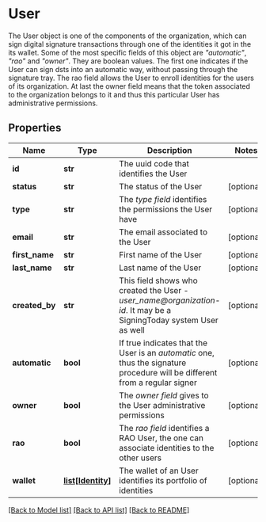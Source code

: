 # User

The User object is one of the components of the organization, which can sign digital signature transactions through one of the identities it got in the its wallet. Some of the most specific fields of this object are _\"automatic\"_, _\"rao\"_ and _\"owner\"_. They are boolean values. The first one indicates if the User can sign dsts into an automatic way, without passing through the signature tray. The rao field allows the User to enroll identities for the users of its organization. At last the owner field means that the token associated to the organization belongs to it and thus this particular User has administrative permissions. 
## Properties
Name | Type | Description | Notes
------------ | ------------- | ------------- | -------------
**id** | **str** | The uuid code that identifies the User | 
**status** | **str** | The status of the User | [optional] 
**type** | **str** | The _type field_ identifies the permissions the User have | [optional] 
**email** | **str** | The email associated to the User | [optional] 
**first_name** | **str** | First name of the User | [optional] 
**last_name** | **str** | Last name of the User | [optional] 
**created_by** | **str** | This field shows who created the User - _user_name@organization-id_. It may be a SigningToday system User as well | [optional] 
**automatic** | **bool** | If true indicates that the User is an _automatic_ one, thus the signature procedure will be different from a regular signer | [optional] 
**owner** | **bool** | The _owner field_ gives to the User administrative permissions | [optional] 
**rao** | **bool** | The _rao field_ identifies a RAO User, the one can associate identities to the other users | [optional] 
**wallet** | [**list[Identity]**](Identity.md) | The wallet of an User identifies its portfolio of identities | [optional] 

[[Back to Model list]](../README.md#documentation-for-models) [[Back to API list]](../README.md#documentation-for-api-endpoints) [[Back to README]](../README.md)


